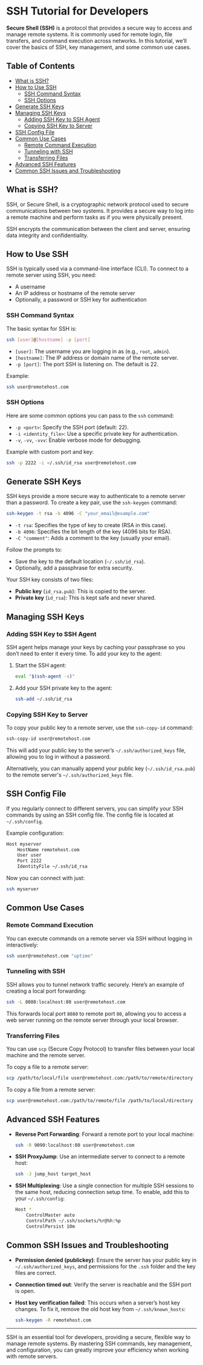 # SSH Tutorial for Developers

**Secure Shell (SSH)** is a protocol that provides a secure way to access and manage remote systems. It is commonly used for remote login, file transfers, and command execution across networks. In this tutorial, we’ll cover the basics of SSH, key management, and some common use cases.

## Table of Contents

- [What is SSH?](#what-is-ssh)
- [How to Use SSH](#how-to-use-ssh)
  - [SSH Command Syntax](#ssh-command-syntax)
  - [SSH Options](#ssh-options)
- [Generate SSH Keys](#generate-ssh-keys)
- [Managing SSH Keys](#managing-ssh-keys)
  - [Adding SSH Key to SSH Agent](#adding-ssh-key-to-ssh-agent)
  - [Copying SSH Key to Server](#copying-ssh-key-to-server)
- [SSH Config File](#ssh-config-file)
- [Common Use Cases](#common-use-cases)
  - [Remote Command Execution](#remote-command-execution)
  - [Tunneling with SSH](#tunneling-with-ssh)
  - [Transferring Files](#transferring-files)
- [Advanced SSH Features](#advanced-ssh-features)
- [Common SSH Issues and Troubleshooting](#common-ssh-issues-and-troubleshooting)

## What is SSH?

SSH, or Secure Shell, is a cryptographic network protocol used to secure communications between two systems. It provides a secure way to log into a remote machine and perform tasks as if you were physically present.

SSH encrypts the communication between the client and server, ensuring data integrity and confidentiality.

## How to Use SSH

SSH is typically used via a command-line interface (CLI). To connect to a remote server using SSH, you need:
- A username
- An IP address or hostname of the remote server
- Optionally, a password or SSH key for authentication

### SSH Command Syntax

The basic syntax for SSH is:

```bash
ssh [user]@[hostname] -p [port]
```

- `[user]`: The username you are logging in as (e.g., `root`, `admin`).
- `[hostname]`: The IP address or domain name of the remote server.
- `-p [port]`: The port SSH is listening on. The default is 22.

Example:

```bash
ssh user@remotehost.com
```

### SSH Options

Here are some common options you can pass to the `ssh` command:

- `-p <port>`: Specify the SSH port (default: 22).
- `-i <identity_file>`: Use a specific private key for authentication.
- `-v`, `-vv`, `-vvv`: Enable verbose mode for debugging.

Example with custom port and key:

```bash
ssh -p 2222 -i ~/.ssh/id_rsa user@remotehost.com
```

## Generate SSH Keys

SSH keys provide a more secure way to authenticate to a remote server than a password. To create a key pair, use the `ssh-keygen` command:

```bash
ssh-keygen -t rsa -b 4096 -C "your_email@example.com"
```

- `-t rsa`: Specifies the type of key to create (RSA in this case).
- `-b 4096`: Specifies the bit length of the key (4096 bits for RSA).
- `-C "comment"`: Adds a comment to the key (usually your email).

Follow the prompts to:
- Save the key to the default location (`~/.ssh/id_rsa`).
- Optionally, add a passphrase for extra security.

Your SSH key consists of two files:
- **Public key** (`id_rsa.pub`): This is copied to the server.
- **Private key** (`id_rsa`): This is kept safe and never shared.

## Managing SSH Keys

### Adding SSH Key to SSH Agent

SSH agent helps manage your keys by caching your passphrase so you don’t need to enter it every time. To add your key to the agent:

1. Start the SSH agent:

    ```bash
    eval "$(ssh-agent -s)"
    ```

2. Add your SSH private key to the agent:

    ```bash
    ssh-add ~/.ssh/id_rsa
    ```

### Copying SSH Key to Server

To copy your public key to a remote server, use the `ssh-copy-id` command:

```bash
ssh-copy-id user@remotehost.com
```

This will add your public key to the server’s `~/.ssh/authorized_keys` file, allowing you to log in without a password.

Alternatively, you can manually append your public key (`~/.ssh/id_rsa.pub`) to the remote server's `~/.ssh/authorized_keys` file.

## SSH Config File

If you regularly connect to different servers, you can simplify your SSH commands by using an SSH config file. The config file is located at `~/.ssh/config`.

Example configuration:

```bash
Host myserver
    HostName remotehost.com
    User user
    Port 2222
    IdentityFile ~/.ssh/id_rsa
```

Now you can connect with just:

```bash
ssh myserver
```

## Common Use Cases

### Remote Command Execution

You can execute commands on a remote server via SSH without logging in interactively:

```bash
ssh user@remotehost.com "uptime"
```

### Tunneling with SSH

SSH allows you to tunnel network traffic securely. Here’s an example of creating a local port forwarding:

```bash
ssh -L 8080:localhost:80 user@remotehost.com
```

This forwards local port `8080` to remote port `80`, allowing you to access a web server running on the remote server through your local browser.

### Transferring Files

You can use `scp` (Secure Copy Protocol) to transfer files between your local machine and the remote server.

To copy a file to a remote server:

```bash
scp /path/to/local/file user@remotehost.com:/path/to/remote/directory
```

To copy a file from a remote server:

```bash
scp user@remotehost.com:/path/to/remote/file /path/to/local/directory
```

## Advanced SSH Features

- **Reverse Port Forwarding**: Forward a remote port to your local machine:

    ```bash
    ssh -R 9090:localhost:80 user@remotehost.com
    ```

- **SSH ProxyJump**: Use an intermediate server to connect to a remote host:

    ```bash
    ssh -J jump_host target_host
    ```

- **SSH Multiplexing**: Use a single connection for multiple SSH sessions to the same host, reducing connection setup time. To enable, add this to your `~/.ssh/config`:

    ```bash
    Host *
        ControlMaster auto
        ControlPath ~/.ssh/sockets/%r@%h:%p
        ControlPersist 10m
    ```

## Common SSH Issues and Troubleshooting

- **Permission denied (publickey)**: Ensure the server has your public key in `~/.ssh/authorized_keys`, and permissions for the `.ssh` folder and the key files are correct.
- **Connection timed out**: Verify the server is reachable and the SSH port is open.
- **Host key verification failed**: This occurs when a server’s host key changes. To fix it, remove the old host key from `~/.ssh/known_hosts`:

    ```bash
    ssh-keygen -R remotehost.com
    ```

---

SSH is an essential tool for developers, providing a secure, flexible way to manage remote systems. By mastering SSH commands, key management, and configuration, you can greatly improve your efficiency when working with remote servers.